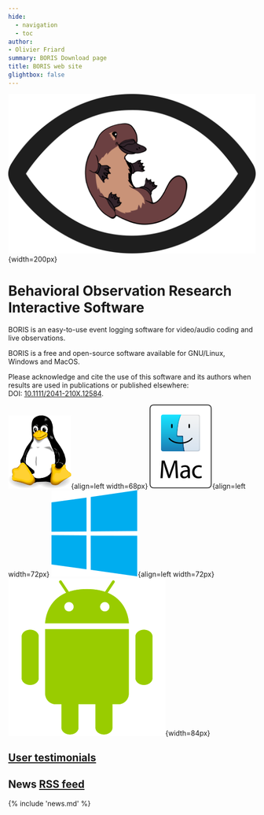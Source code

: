 ```yaml
---
hide:
  - navigation
  - toc
author:
- Olivier Friard
summary: BORIS Download page
title: BORIS web site
glightbox: false
---
```


![BORIS logo](images/logo_boris.svg){width=200px}

# Behavioral Observation Research Interactive Software

BORIS is an easy-to-use event logging software for video/audio coding and live observations.

BORIS is a free and open-source software available for GNU/Linux, Windows and MacOS.



Please acknowledge and cite the use of this software and its authors when results are used in publications or published elsewhere:  
DOI: [10.1111/2041-210X.12584](http://onlinelibrary.wiley.com/doi/10.1111/2041-210X.12584/abstract).



![Tux](images/tux_128px.png){align=left width=68px}
![MacOS](images/mac-os.svg){align=left width=72px}
![MacOS](images/windows_logo.svg){align=left width=72px}
![MacOS](images/android_logo.png){width=84px}


## [User testimonials](postcards.md)

## News  [RSS feed](static/atom.xml)



{% include 'news.md' %}

